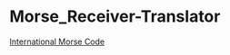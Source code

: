 # Morse_Receiver-Translator

[International Morse Code](https://morsecode.world/international/morse2.html)
